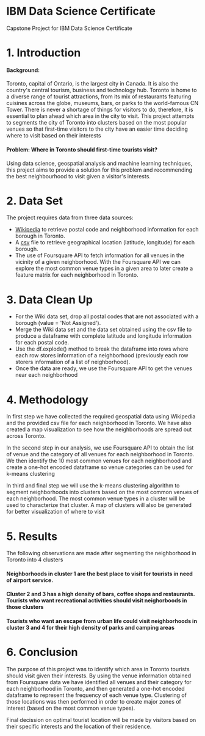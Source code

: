 # IBM Data Science Certificate
Capstone Project for IBM Data Science Certificate
# 1. Introduction
#### Background:
Toronto, capital of Ontario, is the largest city in Canada. It is also the country's central tourism, business and technology hub. Toronto is home to a diverse range of tourist attractions, from its mix of restaurants featuring cuisines across the globe, museums, bars, or parks to the world-famous CN Tower. There is never a shortage of things for visitors to do, therefore, it is essential to plan ahead which area in the city to visit. This project attempts to segments the city of Toronto into clusters based on the most popular venues so that first-time visitors to the city have an easier time deciding where to visit based on their interests
#### Problem: Where in Toronto should first-time tourists visit?
Using data science, geospatial analysis and machine learning techniques, this project aims to provide a solution for this problem and recommending the best neighbourhood to visit given a visitor's interests.
# 2. Data Set
The project requires data from three data sources:
  - [Wikipedia](https://en.wikipedia.org/wiki/List_of_postal_codes_of_Canada:_M) to retrieve postal code and neighborhood information for each borough in Toronto.
  - A [csv](https://cf-courses-data.s3.us.cloud-object-storage.appdomain.cloud/IBMDeveloperSkillsNetwork-DS0701EN-SkillsNetwork/labs_v1/Geospatial_Coordinates.csv) file to retrieve geographical location (latitude, longitude) for each borough.
  - The use of Foursquare API to fetch information for all venues in the vicinity of a given neighborhood. With the Foursquare API we can explore the most common venue types in a given area to later create a feature matrix for each neighborhood in Toronto.
# 3. Data Clean Up
  - For the Wiki data set, drop all postal codes that are not associated with a borough (value = 'Not Assigned').
  - Merge the Wiki data set and the data set obtained using the csv file to produce a dataframe with complete latitude and longitude information for each postal code.
  - Use the df.explode() method to break the dataframe into rows where each row stores information of a neighborhood (previously each row storers information of a list of neighborhood).
  - Once the data are ready, we use the Foursquare API to get the venues near each neighborhood
# 4. Methodology
In first step we have collected the required geospatial data using Wikipedia and the provided csv file for each neighborhood in Toronto. We have also created a map visualization to see how the neighborhoods are spread out across Toronto.

In the second step in our analysis, we use Foursquare API to obtain the list of venue and the category of all venues for each neighborhood in Toronto. We then identify the 10 most common venues for each neighborhood and create a one-hot encoded dataframe so venue categories can be used for k-means clustering

In third and final step we will use the k-means clustering algorithm to segment neighborhoods into clusters based on the most common venues of each neighborhood. The most common venue types in a cluster will be used to characterize that cluster. A map of clusters will also be generated for better visualization of where to visit
# 5. Results
The following observations are made after segmenting the neighborhood in Toronto into 4 clusters
#### Neighborhoods in cluster 1 are the best place to visit for tourists in need of airport service.
#### Cluster 2 and 3 has a high density of bars, coffee shops and restaurants. Tourists who want recreational activities should visit neighorboods in those clusters
#### Tourists who want an escape from urban life could visit neighborhoods in cluster 3 and 4 for their high density of parks and camping areas
# 6. Conclusion
The purpose of this project was to identify which area in Toronto tourists should visit given their interests. By using the venue information obtained from Foursquare data we have identified all venues and their category for each neighborhood in Toronto, and then generated a one-hot encoded dataframe to represent the frequency of each venue type. Clustering of those locations was then performed in order to create major zones of interest (based on the most common venue types).

Final decission on optimal tourist location will be made by visitors based on their specific interests and the location of their residence.
